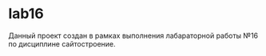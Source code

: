 # lab16

Данный проект создан в рамках выполнения лабараторной работы №16 по дисциплине сайтостроение.


